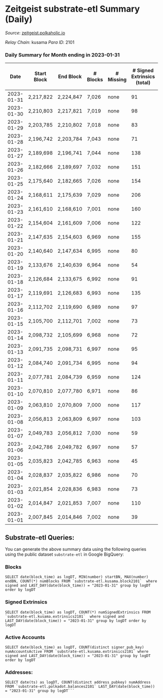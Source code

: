 # Zeitgeist substrate-etl Summary (Daily)

_Source_: [zeitgeist.polkaholic.io](https://zeitgeist.polkaholic.io)

*Relay Chain*: kusama
*Para ID*: 2101



### Daily Summary for Month ending in 2023-01-31


| Date | Start Block | End Block | # Blocks | # Missing | # Signed Extrinsics (total) | # Active Accounts | # Addresses with Balances | # Events | # Transfers | # XCM Transfers In | # XCM Transfers Out |
| ---- | ----------- | --------- | -------- | --------- | --------------------------- | ----------------- | ------------------------- | -------- | ----------- | ------------------ | ------------------- |
| 2023-01-31 | 2,217,822 | 2,224,847 | 7,026 | none | 91 | 53 | 15,395 | 44,824 | 54  |   |   |
| 2023-01-30 | 2,210,803 | 2,217,821 | 7,019 | none | 98 | 48 | 15,391 | 44,690 | 86  | 3 ($367.68) | 7 ($392.51) |
| 2023-01-29 | 2,203,785 | 2,210,802 | 7,018 | none | 83 | 51 | 15,390 | 44,383 | 39  | 39 ($4,625.05) | 28 ($2,447.49) |
| 2023-01-28 | 2,196,742 | 2,203,784 | 7,043 | none | 71 | 51 | 15,386 | 42,327 | 10  | 27 ($3,027.98) | 16 ($1,840.76) |
| 2023-01-27 | 2,189,698 | 2,196,741 | 7,044 | none | 138 | 54 | 15,385 | 43,949 | 33  | 41 ($1,126.34) |   |
| 2023-01-26 | 2,182,666 | 2,189,697 | 7,032 | none | 151 | 71 | 15,380 | 44,459 | 66  |   |   |
| 2023-01-25 | 2,175,640 | 2,182,665 | 7,026 | none | 154 | 74 | 15,366 | 42,501 | 112  | 1  |   |
| 2023-01-24 | 2,168,611 | 2,175,639 | 7,029 | none | 206 | 74 | 15,363 | 44,339 | 92  | 5  |   |
| 2023-01-23 | 2,161,610 | 2,168,610 | 7,001 | none | 160 | 64 | 15,360 | 44,510 | 176  |   |   |
| 2023-01-22 | 2,154,604 | 2,161,609 | 7,006 | none | 122 | 68 | 15,356 | 43,004 | 81  |   |   |
| 2023-01-21 | 2,147,635 | 2,154,603 | 6,969 | none | 155 | 57 | 15,354 | 43,721 | 205  | 6  |   |
| 2023-01-20 | 2,140,640 | 2,147,634 | 6,995 | none | 80 | 53 | 15,292 | 43,382 | 46  | 5  |   |
| 2023-01-19 | 2,133,676 | 2,140,639 | 6,964 | none | 54 | 40 | 15,288 | 41,223 | 30  | 5  |   |
| 2023-01-18 | 2,126,684 | 2,133,675 | 6,992 | none | 91 | 55 | 15,286 | 43,268 | 44  |   |   |
| 2023-01-17 | 2,119,691 | 2,126,683 | 6,993 | none | 135 | 65 | 15,282 | 43,879 | 141  | 30  |   |
| 2023-01-16 | 2,112,702 | 2,119,690 | 6,989 | none | 97 | 59 | 15,278 | 41,504 | 71  |   |   |
| 2023-01-15 | 2,105,700 | 2,112,701 | 7,002 | none | 73 | 57 | 15,270 | 42,992 | 35  |   |   |
| 2023-01-14 | 2,098,732 | 2,105,699 | 6,968 | none | 72 | 44 | 15,266 | 43,150 | 78  |   |   |
| 2023-01-13 | 2,091,735 | 2,098,731 | 6,997 | none | 95 | 50 | 15,261 | 41,680 | 84  |   |   |
| 2023-01-12 | 2,084,740 | 2,091,734 | 6,995 | none | 94 | 54 | 15,242 | 43,103 | 44  |   |   |
| 2023-01-11 | 2,077,781 | 2,084,739 | 6,959 | none | 124 | 56 | 15,244 | 43,001 | 45  | 1  |   |
| 2023-01-10 | 2,070,810 | 2,077,780 | 6,971 | none | 86 | 42 | 15,240 | 40,895 | 50  |   |   |
| 2023-01-09 | 2,063,810 | 2,070,809 | 7,000 | none | 117 | 65 | 15,232 | 42,977 | 83  | 1  |   |
| 2023-01-08 | 2,056,813 | 2,063,809 | 6,997 | none | 103 | 66 | 15,230 | 40,950 | 39  |   |   |
| 2023-01-07 | 2,049,783 | 2,056,812 | 7,030 | none | 59 | 32 | 15,226 | 42,269 | 28  |   |   |
| 2023-01-06 | 2,042,786 | 2,049,782 | 6,997 | none | 57 | 42 | 15,223 | 42,139 | 34  |   |   |
| 2023-01-05 | 2,035,823 | 2,042,785 | 6,963 | none | 45 | 34 | 15,221 | 40,131 | 23  |   |   |
| 2023-01-04 | 2,028,837 | 2,035,822 | 6,986 | none | 70 | 47 | 15,219 | 42,070 | 44  |   |   |
| 2023-01-03 | 2,021,854 | 2,028,836 | 6,983 | none | 73 | 49 | 15,209 | 41,916 | 27  |   |   |
| 2023-01-02 | 2,014,847 | 2,021,853 | 7,007 | none | 110 | 73 | 15,205 | 40,461 | 40  |   |   |
| 2023-01-01 | 2,007,845 | 2,014,846 | 7,002 | none | 39 | 32 | 15,202 | 41,618 | 14  | 1  |   |

## Substrate-etl Queries:
You can generate the above summary data using the following queries using the public dataset `substrate-etl` in Google BigQuery:


### Blocks
```
SELECT date(block_time) as logDT, MIN(number) startBN, MAX(number) endBN, COUNT(*) numBlocks FROM `substrate-etl.kusama.block2101`  where signed and LAST_DAY(date(block_time)) = "2023-01-31" group by logDT order by logDT
```


### Signed Extrinsics
```
SELECT date(block_time) as logDT, COUNT(*) numSignedExtrinsics FROM `substrate-etl.kusama.extrinsics2101`  where signed and LAST_DAY(date(block_time)) = "2023-01-31" group by logDT order by logDT
```


### Active Accounts
```
SELECT date(block_time) as logDT, COUNT(distinct signer_pub_key) numAccountsActive FROM `substrate-etl.kusama.extrinsics2101` where signed and LAST_DAY(date(block_time)) = "2023-01-31" group by logDT order by logDT
```


### Addresses:
```
SELECT date(ts) as logDT, COUNT(distinct address_pubkey) numAddress FROM `substrate-etl.polkadot.balances2101` LAST_DAY(date(block_time)) = "2023-01-31" group by logDT```

